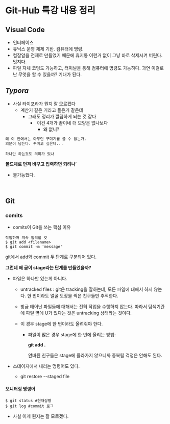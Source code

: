 # Git-Hub 특강 내용 정리 

## Visual Code

- 인터페이스
- 유닉스 운영 체제 기반. 컴퓨터에 명령. 
- 컴잘알을 전제로 만들었기 때문에 휴지통 이런거 없이 그냥 바로 삭제시켜 버린다. 멋지다. 
- 파일 자체 코딩도 가능하고, 터미널을 통해 컴퓨터에 명령도 가능하다. 과연 이걸로 난 무엇을 할 수 있을까? 기대가 된다. 

## *Typora*

- 사실 타이포라가 뭔지 잘 모르겠다 
  - 계산기 같은 거라고 들은거 같은데
    - 그래도 정리가 깔끔하게 되는 것 같다
      - ​	이건 4개가 끝이네 더 모양은 없나보다
        - 왜 없니?

```python
왜 이 안에서는 아무런 꾸미기를 쓸 수 없는가. 
의문이 남는다. 꾸미고 싶은데...
```

`하나만 하는것도 의미가 있나`

**볼드체로 먼저 바꾸고 입력하면 되려나**`

- 불가능했다. 

​	



## Git

### 	comits 

- comits이 Git을 쓰는 핵심 이유

```
작업하며 계속 입력할 것
$ git add <filename>
$ git commit -m 'message'
```

git에서 add와 commit 두 단계로 구분되어 있다. 

**그런데 왜 굳이 stage라는 단계를 만들었을까?**

- 파일은 하나만 있는게 아니다. 

  - untracked files : git은 tracking을 잘하는데, 모든 파일에 대해서 하지 않는다. 한 번이라도 얼굴 도장을 찍은 친구들만 추적한다. 

  - 방금 태어난 파일들에 대해서는 전혀 작업을 수행하지 않는다. 따라서 탐색기칸에 파일 옆에 U가 있다는 것은 untracking 상태라는 것이다. 

  - 이 경우 stage에 한 번이라도 올려줘야 한다. 

    - 파일이 많은 경우 stage에 한 번에 올리는 방법: 

      **git add .** 

      안바뀐 친구들은 stage에 올라가지 않으니까 중복될 걱정은 안해도 된다. 

    

- 스테이지에서 내리는 명령어도 있다.
  - git restore --staged file

#### 모니터링 명령어

```
$ git status #현재상황
$ git log #commit 로그
```











- 사실 이게 뭔지는 잘 모르겠다.